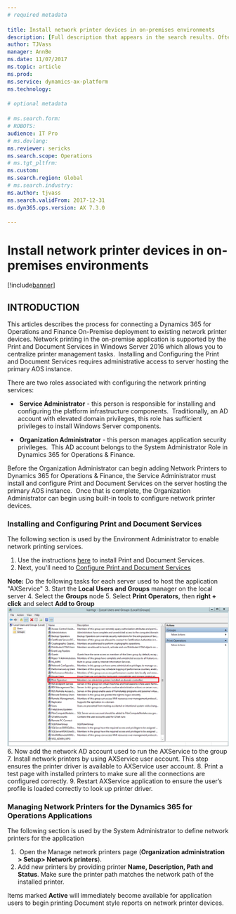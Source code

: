 ```yaml
---
# required metadata

title: Install network printer devices in on-premises environments
description: [Full description that appears in the search results. Often the first paragraph of your topic.]
author: TJVass
manager: AnnBe
ms.date: 11/07/2017
ms.topic: article
ms.prod: 
ms.service: dynamics-ax-platform
ms.technology: 

# optional metadata

# ms.search.form: 
# ROBOTS: 
audience: IT Pro
# ms.devlang: 
ms.reviewer: sericks
ms.search.scope: Operations
# ms.tgt_pltfrm: 
ms.custom: 
ms.search.region: Global
# ms.search.industry: 
ms.author: tjvass
ms.search.validFrom: 2017-12-31
ms.dyn365.ops.version: AX 7.3.0

---
```


# Install network printer devices in on-premises environments

[!include[banner](../includes/banner.md)]

<h2>INTRODUCTION</h2>

This articles describes the process for connecting a Dynamics 365 for Operations and Finance On-Premise deployment to existing network printer devices. Network printing in the on-premise application is supported by the Print and Document Services in Windows Server 2016 which allows you to centralize printer management tasks.  Installing and Configuring the Print and Document Services requires administrative access to server hosting the primary AOS instance.

There are two roles associated with configuring the network printing services:
-  <b>Service Administrator</b> - this person is responsible for installing and configuring the platform infrastructure components.  Traditionally, an AD account with elevated domain privileges, this role has sufficient privileges to install Windows Server components.

-  <b>Organization Administrator</b> - this person manages application security privileges.  This AD account belongs to the System
     Administrator Role in Dynamics 365 for Operations & Finance.

Before the Organization Administrator can begin adding Network Printers to Dynamics 365 for Operations & Finance, the Service Administrator must install and configure Print and Document Services on the server hosting the primary AOS instance.  Once that is complete, the Organization Administrator can begin using built-in tools to configure network printer devices.

<h3>Installing and Configuring Print and Document Services</h3>
The following section is used by the Environment Administrator to enable network printing services.

1.  Use the instructions [here](https://technet.microsoft.com/en-us/library/jj134159(v=ws.11).aspx) to install Print and Document Services.
2.  Next, you'll need to [Configure Print and Document Services](https://technet.microsoft.com/en-us/library/jj134163(v=ws.11).aspx)

<b>Note:</b> Do the following tasks for each server used to host the application "AXService"
3.  Start the <b>Local Users and Groups</b> manager on the local server
4.  Select the <b>Groups</b> node
5.  Select <b>Print Operators</b>, then <b>right + click</b> and select <b>Add to Group</b>
        ![](media/3048eae34e89e7f3c1a26119a9f7b103.png)
6.  Now add the network AD account used to run the AXService to the group
7.  Install network printers by using AXService user account. This step ensures the printer driver is available to AXService user account.
8.  Print a test page with installed printers to make sure all the connections are configured correctly.
9.  Restart AXService application to ensure the user’s profile is loaded correctly to look up printer driver.

<h3>Managing Network Printers for the Dynamics 365 for Operations Applications</h3>
The following section is used by the System Administrator to define network printers for the application

1.  Open the Manage network printers page (<b>Organization administration > Setup> Network printers</b>).
2.  Add new printers by providing printer <b>Name, Description, Path and Status</b>. Make sure the printer path matches the network path of the installed printer.


Items marked <b>Active</b> will immediately become available for application users to begin printing Document style reports on network printer devices.
